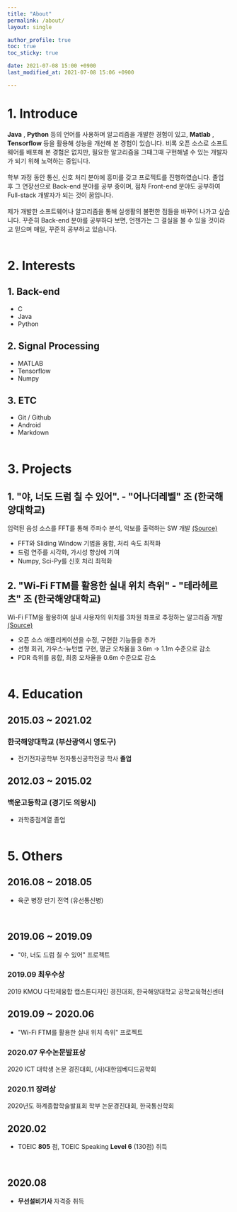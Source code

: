 ```yaml
---
title: "About"
permalink: /about/
layout: single

author_profile: true
toc: true
toc_sticky: true

date: 2021-07-08 15:00 +0900
last_modified_at: 2021-07-08 15:06 +0900

---
```

# 1. Introduce

__Java__ , __Python__ 등의 언어를 사용하며 알고리즘을 개발한 경험이 있고, __Matlab__ , __Tensorflow__ 등을 활용해 성능을 개선해 본 경험이 있습니다. 비록 오픈 소스로 소프트웨어를 배포해 본 경험은 없지만, 필요한 알고리즘을 그때그때 구현해낼 수 있는 개발자가 되기 위해 노력하는 중입니다.<br/><br/>
학부 과정 동안 통신, 신호 처리 분야에 흥미를 갖고 프로젝트를 진행하였습니다. 졸업 후 그 연장선으로 Back-end 분야를 공부 중이며, 점차 Front-end 분야도 공부하여 Full-stack 개발자가 되는 것이 꿈입니다.<br/><br/>
제가 개발한 소프트웨어나 알고리즘을 통해 실생활의 불편한 점들을 바꾸어 나가고 싶습니다. 꾸준히 Back-end 분야를 공부하다 보면, 언젠가는 그 결실을 볼 수 있을 것이라고 믿으며 매일, 꾸준히 공부하고 있습니다.
<br/><br/>

# 2. Interests

## 1. Back-end
 - C
 - Java
 - Python

## 2. Signal Processing
 - MATLAB
 - Tensorflow
 - Numpy

## 3. ETC
 - Git / Github
 - Android
 - Markdown
<br/><br/>

# 3. Projects

## 1. "야, 너도 드럼 칠 수 있어". - "어나더레벨" 조 (한국해양대학교)

입력된 음성 소스를 FFT를 통해 주파수 분석, 악보를 출력하는 SW 개발 [(Source)](https://github.com/bye0nys/drum-final)
 - FFT와 Sliding Window 기법을 융합, 처리 속도 최적화
 - 드럼 연주를 시각화, 가시성 향상에 기여
 - Numpy, Sci-Py를 신호 처리 최적화

## 2. "Wi-Fi FTM를 활용한 실내 위치 측위" - "테라헤르츠" 조 (한국해양대학교)
Wi-Fi FTM을 활용하여 실내 사용자의 위치를 3차원 좌표로 추정하는 알고리즘 개발 [(Source)](https://github.com/bye0nys/WiFi-ML)
 - 오픈 소스 애플리케이션을 수정, 구현한 기능들을 추가
 - 선형 회귀, 가우스-뉴턴법 구현, 평균 오차율을 3.6m -> 1.1m 수준으로 감소
 - PDR 측위를 융합, 최종 오차율을 0.6m 수준으로 감소
<br/><br/>


# 4. Education

## 2015.03 ~ 2021.02
### 한국해양대학교 (부산광역시 영도구)
- 전기전자공학부 전자통신공학전공 학사 __졸업__

## 2012.03 ~ 2015.02
### 백운고등학교 (경기도 의왕시)
- 과학중점계열 졸업
<br/><br/>

# 5. Others

## 2016.08 ~ 2018.05
 - 육군 병장 만기 전역 (유선통신병)
<br/>

## 2019.06 ~ 2019.09
 - "야, 너도 드럼 칠 수 있어" 프로젝트
### 2019.09 __최우수상__
2019 KMOU 다학제융합 캡스톤디자인 경진대회, 한국해양대학교 공학교육혁신센터
<br/>

## 2019.09 ~ 2020.06
 - "Wi-Fi FTM를 활용한 실내 위치 측위" 프로젝트
### 2020.07 __우수논문발표상__
2020 ICT 대학생 논문 경진대회, (사)대한임베디드공학회
### 2020.11 __장려상__
2020년도 하계종합학술발표회 학부 논문경진대회, 한국통신학회
<br/>

## 2020.02
 - TOEIC __805__ 점, TOEIC Speaking __Level 6__ (130점) 취득
<br/>

## 2020.08
 - __무선설비기사__ 자격증 취득